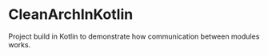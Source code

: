 # CleanArchInKotlin
Project build in Kotlin to demonstrate how communication between modules works.
